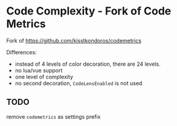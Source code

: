 # Code Complexity - Fork of Code Metrics

Fork of https://github.com/kisstkondoros/codemetrics

Differences:

-  instead of 4 levels of color decoration, there are 24 levels.
- no lua/vue support
- one level of complexity
- no second decoration, `CodeLensEnabled` is not used

## TODO

remove `codemetrics` as settings prefix